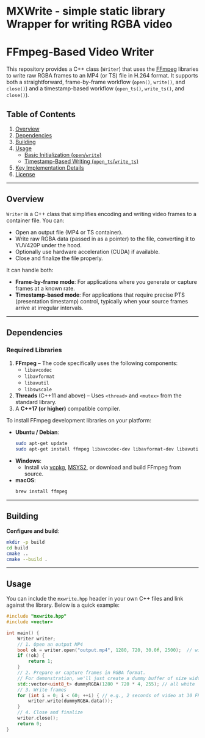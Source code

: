 # MXWrite - simple static library Wrapper for writing RGBA video
# FFmpeg-Based Video Writer

This repository provides a C++ class (`Writer`) that uses the [FFmpeg](https://ffmpeg.org/) libraries to write raw RGBA frames to an MP4 (or TS) file in H.264 format. It supports both a straightforward, frame-by-frame workflow (`open()`, `write()`, and `close()`) and a timestamp-based workflow (`open_ts()`, `write_ts()`, and `close()`).  

## Table of Contents

1. [Overview](#overview)
2. [Dependencies](#dependencies)
3. [Building](#building)
4. [Usage](#usage)
   - [Basic Initialization (`open`/`write`)](#basic-initialization-openwrite)
   - [Timestamp-Based Writing (`open_ts`/`write_ts`)](#timestamp-based-writing-open_tswrite_ts)
5. [Key Implementation Details](#key-implementation-details)
6. [License](#license)

---

## Overview

`Writer` is a C++ class that simplifies encoding and writing video frames to a container file. You can:
- Open an output file (MP4 or TS container).
- Write raw RGBA data (passed in as a pointer) to the file, converting it to YUV420P under the hood.
- Optionally use hardware acceleration (CUDA) if available.
- Close and finalize the file properly.

It can handle both:
- **Frame-by-frame mode**: For applications where you generate or capture frames at a known rate.
- **Timestamp-based mode**: For applications that require precise PTS (presentation timestamp) control, typically when your source frames arrive at irregular intervals.

---

## Dependencies

### Required Libraries

1. **FFmpeg** – The code specifically uses the following components:
   - `libavcodec`
   - `libavformat`
   - `libavutil`
   - `libswscale`
2. **Threads** (C++11 and above) – Uses `<thread>` and `<mutex>` from the standard library.
3. A **C++17 (or higher)** compatible compiler.

To install FFmpeg development libraries on your platform:
- **Ubuntu / Debian**:
  ```bash
  sudo apt-get update
  sudo apt-get install ffmpeg libavcodec-dev libavformat-dev libavutil-dev libswscale-dev
  ```
- **Windows**: 
  - Install via [vcpkg](https://github.com/microsoft/vcpkg), [MSYS2](https://www.msys2.org/), or download and build FFmpeg from source.
- **macOS**: 
  ```bash
  brew install ffmpeg
  ```

---
## Building

 **Configure and build**:
   ```bash
   mkdir -p build
   cd build
   cmake ..
   cmake --build .
   ```
---

## Usage

You can include the `mxwrite.hpp` header in your own C++ files and link against the library. Below is a quick example:

```cpp
#include "mxwrite.hpp"
#include <vector>

int main() {
    Writer writer;
    // 1. Open an output MP4
    bool ok = writer.open("output.mp4", 1280, 720, 30.0f, 2500);  // width=1280, height=720, fps=30, bitrate=2500 kbps
    if (!ok) {
        return 1;
    }
    // 2. Prepare or capture frames in RGBA format.
    // For demonstration, we'll just create a dummy buffer of size width * height * 4.
    std::vector<uint8_t> dummyRGBA(1280 * 720 * 4, 255); // all white
    // 3. Write frames
    for (int i = 0; i < 60; ++i) { // e.g., 2 seconds of video at 30 FPS
        writer.write(dummyRGBA.data());
    }
    // 4. Close and finalize
    writer.close();
    return 0;
}
```
